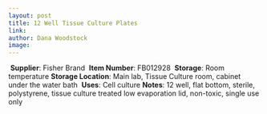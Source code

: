 ```yaml
---
layout: post 
title: 12 Well Tissue Culture Plates
link: 
author: Dana Woodstock
image: 
---
```

​
**Supplier**: Fisher Brand
​
**Item Number**: FB012928
​
**Storage**: Room temperature
​
**Storage Location**: Main lab, Tissue Culture room, cabinet under the water bath
​
**Uses**: Cell culture
​
**Notes**: 12 well, flat bottom, sterile, polystyrene, tissue culture treated low evaporation lid, non-toxic, single use only 
